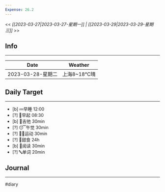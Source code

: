 ```yaml
---
Expense: 26.2
---
```


<< *[[2023-03-27|2023-03-27-星期一]] | [[2023-03-29|2023-03-29-星期三]]* >>

## Info
***
| Date        | Weather      | 
| ----------- | ------------ |
| 2023-03-28-星期二 | 上海8~18℃晴 |


## Daily Target 
***
- [b] 💤早睡   12:00
- [?] 🌅早起    08:30 
- [b] 🎵吉他    30min
- [?] 😴午觉    30min
- [?] 🏃‍♀️运动    30min  
- [?] 🚫甜食    24h
- [b] 📖阅读    30min
- [?] 🔤单词    20min    


##  Journal
***




#diary